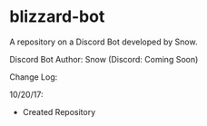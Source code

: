 # blizzard-bot
A repository on a Discord Bot developed by Snow.

Discord Bot Author: Snow (Discord: Coming Soon)

Change Log:

10/20/17:

- Created Repository
